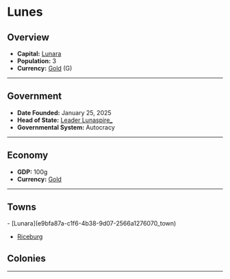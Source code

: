 <!--UNDEDITED FILE, remove this entire line if this file has been edited!-->
# <!--NAME-->Lunes<!--NAME-->

## Overview

- **Capital:** <!--CAPITAL_LINK-->[Lunara](e9bfa87a-c1f6-4b38-9d07-2566a1276070_town)<!--CAPITAL_LINK-->
- **Population:** <!--POPULATION-->3<!--POPULATION-->
- **Currency:** <!--CURRENCY_LINK-->[Gold](Gold_currency)<!--CURRENCY_LINK--> (<!--CURRENCY_ABV-->G<!--CURRENCY_ABV-->)

---

## Government

- **Date Founded:** <!--FOUNDED-->January 25, 2025<!--FOUNDED-->
- **Head of State:** <!--LEADER_TITLE_LINK-->[Leader Lunaspire_](Lunaspire__user)<!--LEADER_TITLE_LINK-->
- **Governmental System:** <!--GOVERNMENT-->Autocracy<!--GOVERNMENT-->

---

## Economy

- **GDP:** <!--GDP-->100g<!--GDP-->
- **Currency:** <!--CURRENCY_LINK-->[Gold](Gold_currency)<!--CURRENCY_LINK-->

---

## Towns

<!--TOWNS-->- [Lunara](e9bfa87a-c1f6-4b38-9d07-2566a1276070_town)
- [Riceburg](120a8485-7129-4328-83e5-5c31b88cb08c_town)<!--TOWNS-->

## Colonies

<!--COLONIES--><!--COLONIES-->

---